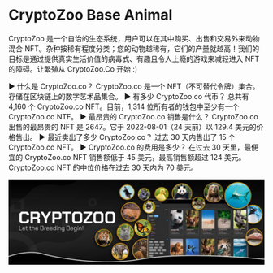 # CryptoZoo Base Animal

CryptoZoo 是一个自治的生态系统，用户可以在其中购买、出售和交易外来动物混合 NFT。杂种按稀有程度分类；您的动物越稀有，它们的产量就越高！我们的目标是通过提供真实生活价值的病毒式、有趣且令人上瘾的游戏来减轻进入 NFT 的障碍。让繁殖从 CryptoZoo.Co 开始 :)

▶ 什么是 CryptoZoo.co？
CryptoZoo.co 是一个 NFT（不可替代令牌）集合。存储在区块链上的数字艺术品集合。
▶ 有多少 CryptoZoo.co 代币？
总共有 4,160 个 CryptoZoo.co NFT。目前，1,314 位所有者的钱包中至少有一个 CryptoZoo.co NTF。
▶ 最昂贵的 CryptoZoo.co 销售是什么？
CryptoZoo.co 出售的最昂贵的 NFT 是 2647。它于 2022-08-01（24 天前）以 129.4 美元的价格售出。
▶ 最近卖出了多少 CryptoZoo.co？
过去 30 天内售出了 15 个 CryptoZoo.co NFT。
▶ CryptoZoo.co 的费用是多少？
在过去 30 天里，最便宜的 CryptoZoo.co NFT 销售额低于 45 美元，最高销售额超过 124 美元。CryptoZoo.co NFT 的中位价格在过去 30 天内为 70 美元。

![nft](1500x500.jpg)
